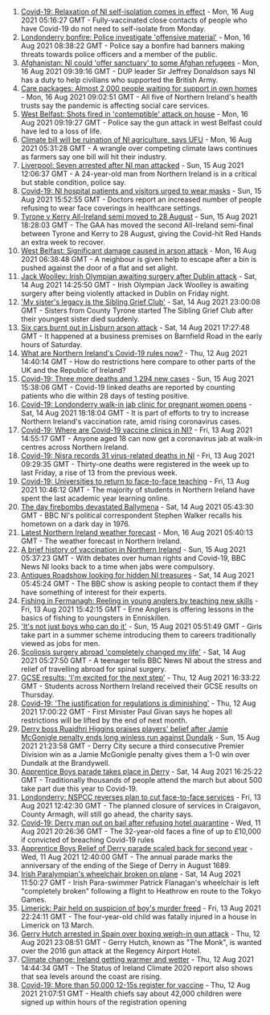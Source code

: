 1. [Covid-19: Relaxation of NI self-isolation comes in effect](https://www.bbc.co.uk/news/uk-northern-ireland-58205347) - Mon, 16 Aug 2021 05:16:27 GMT - Fully-vaccinated close contacts of people who have Covid-19 do not need to self-isolate from Monday.
2. [Londonderry bonfire: Police investigate 'offensive material'](https://www.bbc.co.uk/news/uk-northern-ireland-foyle-west-58228130) - Mon, 16 Aug 2021 08:38:22 GMT - Police say a bonfire had banners making threats towards police officers and a member of the public.
3. [Afghanistan: NI could 'offer sanctuary' to some Afghan refugees](https://www.bbc.co.uk/news/uk-northern-ireland-58228231) - Mon, 16 Aug 2021 09:39:16 GMT - DUP leader Sir Jeffrey Donaldson says NI has a duty to help civilians who supported the British Army.
4. [Care packages: Almost 2,000 people waiting for support in own homes](https://www.bbc.co.uk/news/uk-northern-ireland-58205267) - Mon, 16 Aug 2021 09:02:51 GMT - All five of Northern Ireland's health trusts say the pandemic is affecting social care services.
5. [West Belfast: Shots fired in 'contemptible' attack on house](https://www.bbc.co.uk/news/uk-northern-ireland-58229669) - Mon, 16 Aug 2021 09:19:27 GMT - Police say the gun attack in west Belfast could have led to a loss of life.
6. [Climate bill will be ruination of NI agriculture, says UFU](https://www.bbc.co.uk/news/uk-northern-ireland-58226642) - Mon, 16 Aug 2021 05:31:28 GMT - A wrangle over competing climate laws continues as farmers say one bill will hit their industry.
7. [Liverpool: Seven arrested after NI man attacked](https://www.bbc.co.uk/news/uk-northern-ireland-58221966) - Sun, 15 Aug 2021 12:06:37 GMT - A 24-year-old man from Northern Ireland is in a critical but stable condition, police say.
8. [Covid-19: NI hospital patients and visitors urged to wear masks](https://www.bbc.co.uk/news/uk-northern-ireland-58222366) - Sun, 15 Aug 2021 15:52:55 GMT - Doctors report an increased number of people refusing to wear face coverings in healthcare settings.
9. [Tyrone v Kerry All-Ireland semi moved to 28 August](https://www.bbc.co.uk/sport/gaelic-games/58225160) - Sun, 15 Aug 2021 18:28:03 GMT - The GAA has moved the second All-Ireland semi-final between Tyrone and Kerry to 28 August, giving the Covid-hit Red Hands an extra week to recover.
10. [West Belfast: Significant damage caused in arson attack](https://www.bbc.co.uk/news/uk-northern-ireland-58225227) - Mon, 16 Aug 2021 06:38:48 GMT - A neighbour is given help to escape after a bin is pushed against the door of a flat and set alight.
11. [Jack Woolley: Irish Olympian awaiting surgery after Dublin attack](https://www.bbc.co.uk/sport/taekwondo/58216169) - Sat, 14 Aug 2021 14:25:50 GMT - Irish Olympian Jack Woolley is awaiting surgery after being violently attacked in Dublin on Friday night.
12. ['My sister's legacy is the Sibling Grief Club'](https://www.bbc.co.uk/news/uk-northern-ireland-58175239) - Sat, 14 Aug 2021 23:00:08 GMT - Sisters from County Tyrone started The Sibling Grief Club after their youngest sister died suddenly.
13. [Six cars burnt out in Lisburn arson attack](https://www.bbc.co.uk/news/uk-northern-ireland-58216995) - Sat, 14 Aug 2021 17:27:48 GMT - It happened at a business premises on Barnfield Road in the early hours of Saturday.
14. [What are Northern Ireland's Covid-19 rules now?](https://www.bbc.co.uk/news/uk-northern-ireland-58175159) - Thu, 12 Aug 2021 14:40:14 GMT - How do restrictions here compare to other parts of the UK and the Republic of Ireland?
15. [Covid-19: Three more deaths and 1,294 new cases](https://www.bbc.co.uk/news/uk-northern-ireland-58221967) - Sun, 15 Aug 2021 15:38:06 GMT - Covid-19 linked deaths are reported by counting patients who die within 28 days of testing positive.
16. [Covid-19: Londonderry walk-in jab clinic for pregnant women opens](https://www.bbc.co.uk/news/uk-northern-ireland-58214624) - Sat, 14 Aug 2021 18:18:04 GMT - It is part of efforts to try to increase Northern Ireland's vaccination rate, amid rising coronavirus cases.
17. [Covid-19: Where are Covid-19 vaccine clinics in NI?](https://www.bbc.co.uk/news/uk-northern-ireland-57863840) - Fri, 13 Aug 2021 14:55:17 GMT - Anyone aged 18 can now get a coronavirus jab at walk-in centres across Northern Ireland.
18. [Covid-19: Nisra records 31 virus-related deaths in NI](https://www.bbc.co.uk/news/uk-northern-ireland-58200161) - Fri, 13 Aug 2021 09:29:35 GMT - Thirty-one deaths were registered in the week up to last Friday, a rise of 13 from the previous week.
19. [Covid-19: Universities to return to face-to-face teaching](https://www.bbc.co.uk/news/uk-northern-ireland-58199977) - Fri, 13 Aug 2021 10:46:12 GMT - The majority of students in Northern Ireland have spent the last academic year learning online.
20. [The day firebombs devastated Ballymena](https://www.bbc.co.uk/news/uk-northern-ireland-58171539) - Sat, 14 Aug 2021 05:43:30 GMT - BBC NI's political correspondent Stephen Walker recalls his hometown on a dark day in 1976.
21. [Latest Northern Ireland weather forecast](https://www.bbc.co.uk/news/uk-northern-ireland-26018439) - Mon, 16 Aug 2021 05:40:13 GMT - The weather forecast in Northern Ireland.
22. [A brief history of vaccination in Northern Ireland](https://www.bbc.co.uk/news/uk-northern-ireland-58086919) - Sun, 15 Aug 2021 05:37:23 GMT - With debates over human rights and Covid-19, BBC News NI looks back to a time when jabs were compulsory.
23. [Antiques Roadshow looking for hidden NI treasures](https://www.bbc.co.uk/news/uk-northern-ireland-58161934) - Sat, 14 Aug 2021 05:45:24 GMT - The BBC show is asking people to contact them if they have something of interest for their experts.
24. [Fishing in Fermanagh: Reeling in young anglers by teaching new skills](https://www.bbc.co.uk/news/uk-northern-ireland-58201855) - Fri, 13 Aug 2021 15:42:15 GMT - Erne Anglers is offering lessons in the basics of fishing to youngsters in Enniskillen.
25. ['It's not just boys who can do it'](https://www.bbc.co.uk/news/uk-northern-ireland-58201588) - Sun, 15 Aug 2021 05:51:49 GMT - Girls take part in a summer scheme introducing them to careers traditionally viewed as jobs for men.
26. [Scoliosis surgery abroad 'completely changed my life'](https://www.bbc.co.uk/news/uk-northern-ireland-58191556) - Sat, 14 Aug 2021 05:27:50 GMT - A teenager tells BBC News NI about the stress and relief of travelling abroad for spinal surgery.
27. [GCSE results: 'I'm excited for the next step'](https://www.bbc.co.uk/news/uk-northern-ireland-58188908) - Thu, 12 Aug 2021 16:33:22 GMT - Students across Northern Ireland received their GCSE results on Thursday.
28. [Covid-19: 'The justification for regulations is diminishing'](https://www.bbc.co.uk/news/uk-northern-ireland-58188911) - Thu, 12 Aug 2021 17:00:22 GMT - First Minister Paul Givan says he hopes all restrictions will be lifted by the end of next month.
29. [Derry boss Ruaidhri Higgins praises players' belief after Jamie McGonigle penalty ends long winless run against Dundalk](https://www.bbc.co.uk/sport/football/58224713) - Sun, 15 Aug 2021 21:23:58 GMT - Derry City secure a third consecutive Premier Division win as a Jamie McGonigle penalty gives them a 1-0 win over Dundalk at the Brandywell.
30. [Apprentice Boys parade takes place in Derry](https://www.bbc.co.uk/news/uk-northern-ireland-58205639) - Sat, 14 Aug 2021 16:25:22 GMT - Traditionally thousands of people attend the march but about 500 take part due this year to Covid-19.
31. [Londonderry: NSPCC reverses plan to cut face-to-face services](https://www.bbc.co.uk/news/uk-northern-ireland-foyle-west-58200162) - Fri, 13 Aug 2021 12:42:30 GMT - The planned closure of services in Craigavon, County Armagh, will still go ahead, the charity says.
32. [Covid-19: Derry man out on bail after refusing hotel quarantine](https://www.bbc.co.uk/news/uk-northern-ireland-58176088) - Wed, 11 Aug 2021 20:26:36 GMT - The 32-year-old faces a fine of up to £10,000 if convicted of breaching Covid-19 rules
33. [Apprentice Boys Relief of Derry parade scaled back for second year](https://www.bbc.co.uk/news/uk-northern-ireland-foyle-west-58173471) - Wed, 11 Aug 2021 12:40:00 GMT - The annual parade marks the anniversary of the ending of the Siege of Derry in August 1689.
34. [Irish Paralympian's wheelchair broken on plane](https://www.bbc.co.uk/sport/disability-sport/58214675) - Sat, 14 Aug 2021 11:50:27 GMT - Irish Para-swimmer Patrick Flanagan's wheelchair is left "completely broken" following a flight to Heathrow en route to the Tokyo Games.
35. [Limerick: Pair held on suspicion of boy's murder freed](https://www.bbc.co.uk/news/world-europe-58205640) - Fri, 13 Aug 2021 22:24:11 GMT - The four-year-old child was fatally injured in a house in Limerick on 13 March.
36. [Gerry Hutch arrested in Spain over boxing weigh-in gun attack](https://www.bbc.co.uk/news/world-europe-58195768) - Thu, 12 Aug 2021 23:08:51 GMT - Gerry Hutch, known as "The Monk", is wanted over the 2016 gun attack at the Regency Airport Hotel.
37. [Climate change: Ireland getting warmer and wetter](https://www.bbc.co.uk/news/world-europe-58184287) - Thu, 12 Aug 2021 14:44:34 GMT - The Status of Ireland Climate 2020 report also shows that sea levels around the coast are rising.
38. [Covid-19: More than 50,000 12-15s register for vaccine](https://www.bbc.co.uk/news/world-europe-58184278) - Thu, 12 Aug 2021 21:07:51 GMT - Health chiefs say about 42,000 children were signed up within hours of the registration opening
